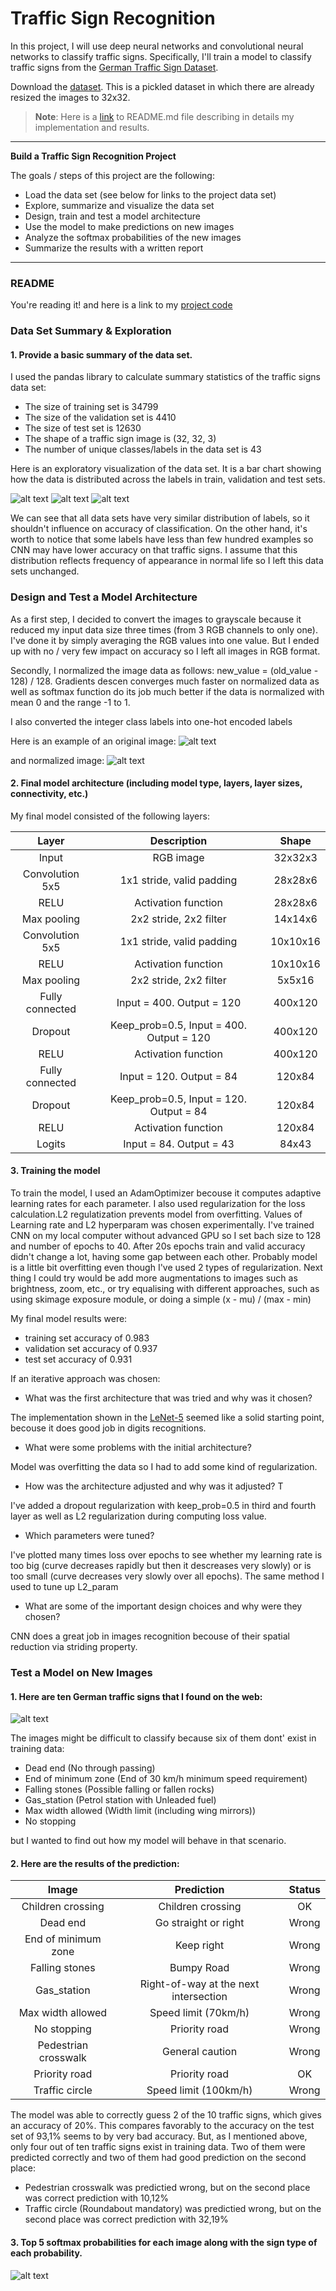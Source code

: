 # Traffic Sign Recognition

In this project, I will use deep neural networks and convolutional neural networks to classify traffic signs. Specifically, I'll train a model to classify traffic signs from the [German Traffic Sign Dataset](http://benchmark.ini.rub.de/?section=gtsrb&subsection=dataset).

Download the [dataset](https://d17h27t6h515a5.cloudfront.net/topher/2017/February/5898cd6f_traffic-signs-data/traffic-signs-data.zip). This is a pickled dataset in which there are already resized the images to 32x32.

> **Note**: Here is a [link](https://github.com/udacity/CarND-Traffic-Sign-Classifier-Project/blob/master/writeup_template.md) to README.md file describing in details my implementation and results.

---

**Build a Traffic Sign Recognition Project**

The goals / steps of this project are the following:
* Load the data set (see below for links to the project data set)
* Explore, summarize and visualize the data set
* Design, train and test a model architecture
* Use the model to make predictions on new images
* Analyze the softmax probabilities of the new images
* Summarize the results with a written report


[//]: # (Image References)

[image1]: ./writeup_images/examples_5_softmax.jpg
[image2]: ./writeup_images/examples_german_signs.jpg
[image3]: ./writeup_images/examples_X_train_normalized.jpg
[image4]: ./writeup_images/examples_X_train.jpg
[image5]: ./writeup_images/hist_y_test.jpg
[image6]: ./writeup_images/hist_y_train.jpg
[image7]: ./writeup_images/hist_y_valid.jpg
[image8]: ./writeup_images/predicted_german_signs.jpg

---
### README

You're reading it! and here is a link to my [project code](https://github.com/artursuchocki/self-driving-cars-_traffic_signs_classification/blob/master/Traffic_Sign_Classifier.ipynb)

### Data Set Summary & Exploration

#### 1. Provide a basic summary of the data set. 

I used the pandas library to calculate summary statistics of the traffic
signs data set:

* The size of training set is 34799
* The size of the validation set is 4410
* The size of test set is 12630
* The shape of a traffic sign image is (32, 32, 3)
* The number of unique classes/labels in the data set is 43

Here is an exploratory visualization of the data set. It is a bar chart showing how the data is distributed across the labels in train, validation and test sets.

![alt text][image6]
![alt text][image7]
![alt text][image5]

We can see that all data sets have very similar distribution of labels, so it shouldn't influence on accuracy of classification. On the other hand, it's worth to notice that some labels have less than few hundred examples so CNN may have lower accuracy on that traffic signs. I assume that this distribution reflects frequency of appearance in normal life so I left this data sets unchanged.

### Design and Test a Model Architecture

As a first step, I decided to convert the images to grayscale because it reduced my input data size three times (from 3 RGB channels to only one). I've done it by simply averaging the RGB values into one value. But I ended up with no / very few impact on accuracy so I left all images in RGB format.

Secondly, I normalized the image data as follows: new_value = (old_value - 128) / 128. 
Gradients descen converges much faster on normalized data as well as softmax function do its job much better if the data is normalized with mean 0 and the range -1 to 1.

I also converted the integer class labels into one-hot encoded labels

Here is an example of an original image:
![alt text][image4]

and normalized image:
![alt text][image3]


#### 2. Final model architecture (including model type, layers, layer sizes, connectivity, etc.) 

My final model consisted of the following layers:

| Layer         		|     Description	        					| Shape |
|:---------------------:|:---------------------------------------------:| :----:|
| Input         		| RGB image   							| 32x32x3 |
| Convolution 5x5     	| 1x1 stride, valid padding 	| 28x28x6 |
| RELU					|			Activation function			|28x28x6 |
| Max pooling	      	| 2x2 stride, 2x2 filter 			|14x14x6 	 |
| Convolution 5x5	    | 1x1 stride, valid padding  | 10x10x16 |
| RELU					|			Activation function									|10x10x16|
| Max pooling	      	| 2x2 stride, 2x2 filter				|5x5x16 |
| Fully connected		| Input = 400. Output = 120        									| 400x120|
| Dropout		| Keep_prob=0.5,  Input = 400. Output = 120    									| 400x120|
| RELU					|			Activation function									| 400x120|
| Fully connected		| Input = 120. Output = 84        									| 120x84|
| Dropout		| Keep_prob=0.5,  Input = 120. Output = 84    									|120x84|
| RELU					|				Activation function								|120x84|
| Logits				| Input = 84. Output = 43         									|84x43|

 

#### 3. Training the model

To train the model, I used an AdamOptimizer becouse it computes adaptive learning rates for each parameter. I also used regularization for the loss calculation.L2 regulatization prevents model from overfitting. Values of Learning rate and L2 hyperparam was chosen experimentally. I've trained CNN on my local computer without advanced GPU so I set bach size to 128 and number of epochs to 40. After 20s epochs train and valid accuracy didn't change a lot, having some gap between each other. Probably model is a little bit overfitting even though I've used 2 types of regularization. Next thing I could try would be add more augmentations to images such as brightness, zoom, etc., or try equalising with different approaches, such as using skimage exposure module, or doing a simple (x - mu) / (max - min)


My final model results were:
* training set accuracy of 0.983
* validation set accuracy of 0.937
* test set accuracy of 0.931

If an iterative approach was chosen:
* What was the first architecture that was tried and why was it chosen?

The implementation shown in the [LeNet-5](http://yann.lecun.com/exdb/lenet/) seemed like a solid starting point, becouse it does good job in digits recognitions.

* What were some problems with the initial architecture?

Model was overfitting the data so I had to add some kind of regularization.

* How was the architecture adjusted and why was it adjusted? T

I've added a dropout regularization with keep_prob=0.5 in third and fourth layer as well as L2 regularization during computing loss value.

* Which parameters were tuned? 

I've plotted many times loss over epochs to see whether my learning rate is too big (curve decreases rapidly but then it descreases very slowly) or is too small (curve decreases very slowly over all epochs). The same method I used to tune up L2_param

* What are some of the important design choices and why were they chosen? 

CNN does a great job in images recognition becouse of their spatial reduction via striding property.

### Test a Model on New Images

#### 1. Here are ten German traffic signs that I found on the web:

![alt text][image2]

The images might be difficult to classify because six of them dont' exist in training data:
* Dead end (No through passing)
* End of minimum zone (End of 30 km/h minimum speed requirement)
* Falling stones (Possible falling or fallen rocks)
* Gas_station (Petrol station with Unleaded fuel)
* Max width allowed (Width limit (including wing mirrors))
* No stopping

but I wanted to find out how my model will behave in that scenario.

#### 2. Here are the results of the prediction:

| Image			        |     Prediction	        					| Status|
|:---------------------:|:---------------------------------------------:| :----:|
| Children crossing      		| Children crossing   									| OK|
| Dead end     			| Go straight or right 										|Wrong|
| End of minimum zone					| Keep right											|Wrong|
| Falling stones      		| Bumpy Road					 				|Wrong|
| Gas_station			| Right-of-way at the next intersection      							|Wrong|
| Max width allowed     		| Speed limit (70km/h)   									| Wrong|
| No stopping     			| Priority road 										|Wrong|
| Pedestrian crosswalk					| General caution									|Wrong|
| Priority road     		| Priority road				 				|OK|
| Traffic circle			| Speed limit (100km/h)      							|Wrong|


The model was able to correctly guess 2 of the 10 traffic signs, which gives an accuracy of 20%. This compares favorably to the accuracy on the test set of 93,1% seems to by very bad accuracy. But, as I mentioned above, only four out of ten traffic signs exist in training data. Two of them were predicted correctly and two of them had good prediction on the second place:

* Pedestrian crosswalk was predictied wrong, but on the second place was correct prediction with 10,12%
* Traffic circle (Roundabout mandatory) was predictied wrong, but on the second place was correct prediction with 32,19%


#### 3. Top 5 softmax probabilities for each image along with the sign type of each probability. 
![alt text][image1]



